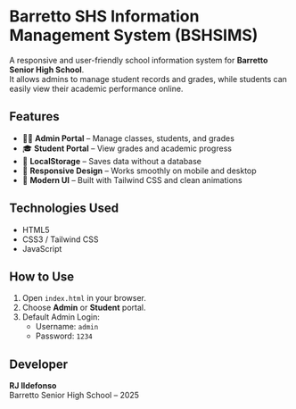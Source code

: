 # Barretto SHS Information Management System (BSHSIMS)

A responsive and user-friendly school information system for **Barretto Senior High School**.  
It allows admins to manage student records and grades, while students can easily view their academic performance online.

## Features
- 👨‍🏫 **Admin Portal** – Manage classes, students, and grades  
- 🎓 **Student Portal** – View grades and academic progress  
- 💾 **LocalStorage** – Saves data without a database  
- 📱 **Responsive Design** – Works smoothly on mobile and desktop  
- 🎨 **Modern UI** – Built with Tailwind CSS and clean animations  

## Technologies Used
- HTML5  
- CSS3 / Tailwind CSS  
- JavaScript  

## How to Use
1. Open `index.html` in your browser.  
2. Choose **Admin** or **Student** portal.  
3. Default Admin Login:  
   - Username: `admin`  
   - Password: `1234`

## Developer
**RJ Ildefonso**  
Barretto Senior High School – 2025
